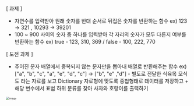 [ 과제 ]

- 자연수를 입력받아 원래 숫자를 반대 순서로 뒤집은 숫자를 반환하는 함수  ex) 123 -> 321 , 10293 -> 39201
- 100 ~ 900 사이의 숫자 중 하나를 입력받아 각 자리의 숫자가 모두 다른지 여부를 반환하는 함수  ex) true - 123, 310, 369   /  false - 100, 222, 770

[ 도전 과제 ]

- 주어진 문자 배열에서 중복되지 않는 문자만을 뽑아내 배열로 반환해주는 함수  ex) ["a", "b", "c", "a", "e", "d", "c"]  ->  ["b", "e" ,"d"] - 별도로 전달한 식육목 모식도 라는 자료를 보고 Dictionary 자료형에 맞도록 중첩형태로 데이터를 저장하고  + 해당 변수에서 표범 하위 분류를 찾아 사자와 호랑이를 출력하기

<img src="/0414-SWFT-assignment-Collection.png" alt="image" style="zoom: 50%;"></img>

